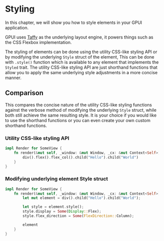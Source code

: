 # Styling

In this chapter, we will show you how to style elements in your GPUI application.

GPUI uses [Taffy](https://github.com/DioxusLabs/taffy) as the underlying layout engine, it powers things such as the CSS Flexbox implementation.

The styling of elements can be done using the utility CSS-like styling API or by modifying the underlying `Style` struct of the element, This can be done with `.style()` function which is available to any element that implements the `Styled` trait. The utility CSS-like styling API are just shorthand functions that allow you to apply the same underlying style adjustments in a more concise manner.

## Comparison

This compares the concise nature of the utility CSS-like styling functions against the verbose method of modifying the underlying `Style` struct, while both still achieve the same resulting style. It is your choice if you would like to use the shorthand functions or you can even create your own custom shorthand functions.

### Utility CSS-like styling API

```rust
impl Render for SomeView {
    fn render(&mut self, _window: &mut Window, _cx: &mut Context<Self>) -> impl IntoElement {
        div().flex().flex_col().child("Hello").child("World")
    }
}
```

### Modifying underlying element Style struct

```rust
impl Render for SomeView {
    fn render(&mut self, _window: &mut Window, _cx: &mut Context<Self>) -> impl IntoElement {
        let mut element = div().child("Hello").child("World");

        let style = element.style();
        style.display = Some(Display::Flex);
        style.flex_direction = Some(FlexDirection::Column);

        element
    }
}
```
